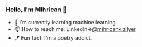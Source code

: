 ### Hello, I'm Mihrican 👋


- 🌱 I’m currently learning machine learning.
- 📫 How to reach me: Linkedln->[@mihricankizilyer](https://www.linkedin.com/in/mihricankizilyer/)
- 🪁 Fun fact: I'm a poetry addict. 

 
